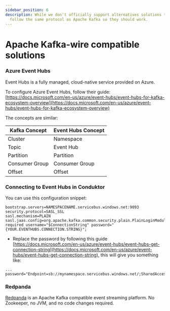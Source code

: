 ```yaml
---
sidebar_position: 6
description: While we don't officially support alternatives solutions to Apache Kafka, they
  follow the same protocol as Apache Kafka so they should work.
---
```


# Apache Kafka-wire compatible solutions

### Azure Event Hubs

Event Hubs is a fully managed, cloud-native service provided on Azure.

To configure Azure Event Hubs, follow their guide: [https://docs.microsoft.com/en-us/azure/event-hubs/event-hubs-for-kafka-ecosystem-overview](https://docs.microsoft.com/en-us/azure/event-hubs/event-hubs-for-kafka-ecosystem-overview)

The concepts are similar:

| Kafka Concept  | Event Hubs Concept |
| -------------- | ------------------ |
| Cluster        | Namespace          |
| Topic          | Event Hub          |
| Partition      | Partition          |
| Consumer Group | Consumer Group     |
| Offset         | Offset             |

### Connecting to Event Hubs in Conduktor

You can use this configuration snippet:

```
bootstrap.servers=NAMESPACENAME.servicebus.windows.net:9093
security.protocol=SASL_SSL
sasl.mechanism=PLAIN
sasl.jaas.config=org.apache.kafka.common.security.plain.PlainLoginModule required username="$ConnectionString" password="{YOUR.EVENTHUBS.CONNECTION.STRING}";
```

- Replace the password by following this guide [https://docs.microsoft.com/en-us/azure/event-hubs/event-hubs-get-connection-string](https://docs.microsoft.com/en-us/azure/event-hubs/event-hubs-get-connection-string), this will give you something like:

```
... password="Endpoint=sb://mynamespace.servicebus.windows.net/;SharedAccessKeyName=RootManageSharedAccessKey;SharedAccessKey=XXXXXXXXXXXXXXXX";
```

### Redpanda

[Redpanda](https://redpanda.com/) is an Apache Kafka compatible event streaming platform. No Zookeeper, no JVM, and no code changes required.
